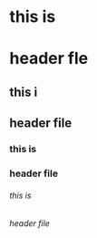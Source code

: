 # this is <h1> header fle 
## this i <h2> header file
### this is <h3> header file
###### this is <h6> header file
